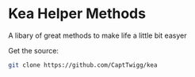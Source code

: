 # Kea Helper Methods 
A libary of great methods to make life a little bit easyer 

Get the source:
   ```sh
   git clone https://github.com/CaptTwigg/kea
   ```
